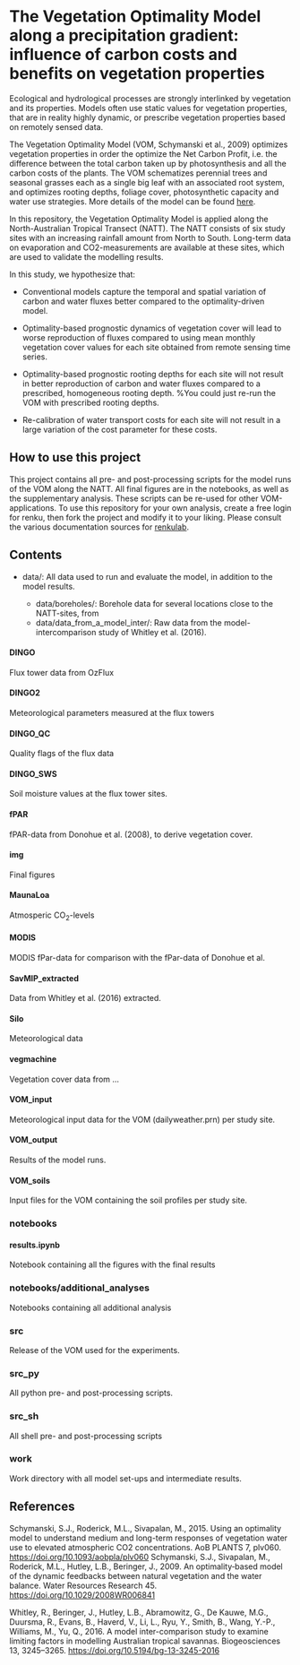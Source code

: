 # The Vegetation Optimality Model along a precipitation gradient: influence of carbon costs and benefits on vegetation properties

Ecological and hydrological processes are strongly interlinked by vegetation and its properties. Models often use static values for vegetation properties, that are in reality highly dynamic, or prescribe vegetation properties based on remotely sensed data. 

The Vegetation Optimality Model (VOM, Schymanski et al., 2009) optimizes vegetation properties in order the optimize the Net Carbon Profit, i.e. the difference between the total carbon taken up by photosynthesis and all the carbon costs of the plants. The VOM schematizes perennial trees and seasonal grasses each as a single big leaf with an associated root system, and optimizes rooting depths, foliage cover, photosynthetic capacity and water use strategies. More details of the model can be found [here](https://vom.readthedocs.io/en/latest/).

In this repository, the Vegetation Optimality Model is applied along the North-Australian Tropical Transect (NATT). The NATT consists of six study sites with an increasing rainfall amount from North to South. Long-term data on evaporation and CO2-measurements are available at these sites, which are used to validate the modelling results. 


In this study, we hypothesize that:

- Conventional models capture the temporal and spatial variation of carbon and water fluxes better compared to the optimality-driven model. 

- Optimality-based prognostic dynamics of vegetation cover will lead to worse reproduction of fluxes compared to using mean monthly vegetation cover values for each site obtained from remote sensing time series. 

- Optimality-based prognostic rooting depths for each site will not result in better reproduction of carbon and water fluxes compared to a prescribed, homogeneous rooting depth. %You could just re-run the VOM with prescribed rooting depths.

- Re-calibration of water transport costs for each site will not result in a large variation of the cost parameter for these costs.

## How to use this project
This project contains all pre- and post-processing scripts for the model runs of the VOM along the NATT. All final figures are in the notebooks, as well as the supplementary analysis. These scripts can be re-used for other VOM-applications. To use this repository for your own analysis, create a free login for renku, then fork the project and modify it to your liking. Please consult the various documentation sources for [renkulab](https://renkulab.io/).


## Contents
* data/: All data used to run and evaluate the model, in addition to the model results.

    - data/boreholes/: Borehole data for several locations close to the NATT-sites, from 
    - data/data_from_a\_model\_inter/: Raw data from the model-intercomparison study of Whitley et al. (2016).

#### DINGO
Flux tower data from OzFlux 

#### DINGO2
Meteorological parameters measured at the flux towers

#### DINGO_QC
Quality flags of the flux data

#### DINGO_SWS
Soil moisture values at the flux tower sites.

#### fPAR
fPAR-data from Donohue et al. (2008), to derive vegetation cover.

#### img
Final figures

#### MaunaLoa
Atmosperic CO$_2$-levels

#### MODIS
MODIS fPar-data for comparison with the fPar-data of Donohue et al. 

#### SavMIP_extracted
Data from Whitley et al. (2016) extracted.

#### Silo
Meteorological data

#### vegmachine
Vegetation cover data from ...

#### VOM_input
Meteorological input data for the VOM (dailyweather.prn) per study site.

#### VOM_output
Results of the model runs.

#### VOM_soils
Input files for the VOM containing the soil profiles per study site.

### notebooks

#### results.ipynb
Notebook containing all the figures with the final results

### notebooks/additional_analyses
Notebooks containing all additional analysis

### src
Release of the VOM used for the experiments.

### src_py
All python pre- and post-processing scripts.

### src_sh
All shell pre- and post-processing scripts

### work
Work directory with all model set-ups and intermediate results.

## References

Schymanski, S.J., Roderick, M.L., Sivapalan, M., 2015. Using an optimality model to understand medium and long-term responses of vegetation water use to elevated atmospheric CO2 concentrations. AoB PLANTS 7, plv060. https://doi.org/10.1093/aobpla/plv060
Schymanski, S.J., Sivapalan, M., Roderick, M.L., Hutley, L.B., Beringer, J., 2009. An optimality‐based model of the dynamic feedbacks between natural vegetation and the water balance. Water Resources Research 45. https://doi.org/10.1029/2008WR006841

Whitley, R., Beringer, J., Hutley, L.B., Abramowitz, G., De Kauwe, M.G., Duursma, R., Evans, B., Haverd, V., Li, L., Ryu, Y., Smith, B., Wang, Y.-P., Williams, M., Yu, Q., 2016. A model inter-comparison study to examine limiting factors in modelling Australian tropical savannas. Biogeosciences 13, 3245–3265. https://doi.org/10.5194/bg-13-3245-2016




